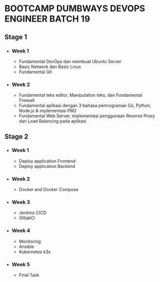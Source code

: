 # BOOTCAMP DUMBWAYS DEVOPS ENGINEER BATCH 19
## Stage 1
 + ### Week 1
    + Fundamental DevOps dan membuat Ubuntu Server
    + Basic Network dan Basic Linux
    + Fundamental Git
 + ### Week 2
    + Fundamental teks editor, Manipulation teks, dan Fundamental Firewall
    + Fundamental aplikasi dengan 3 bahasa pemrograman Go, Python, Node.js & implementasi PM2
    + Fundamental Web Server, implementasi penggunaan Reverse Proxy dan Load Balancing pada aplikasi

## Stage 2
 + ### Week 1
    + Deploy application Frontend
    + Deploy application Backend
 + ### Week 2
    + Docker and Docker Compose
 + ### Week 3
    + Jenkins CICD
    + GitlabCI
 + ### Week 4
    + Monitoring
    + Ansible
    + Kubernetes k3s
 + ### Week 5
    + Final Task 

